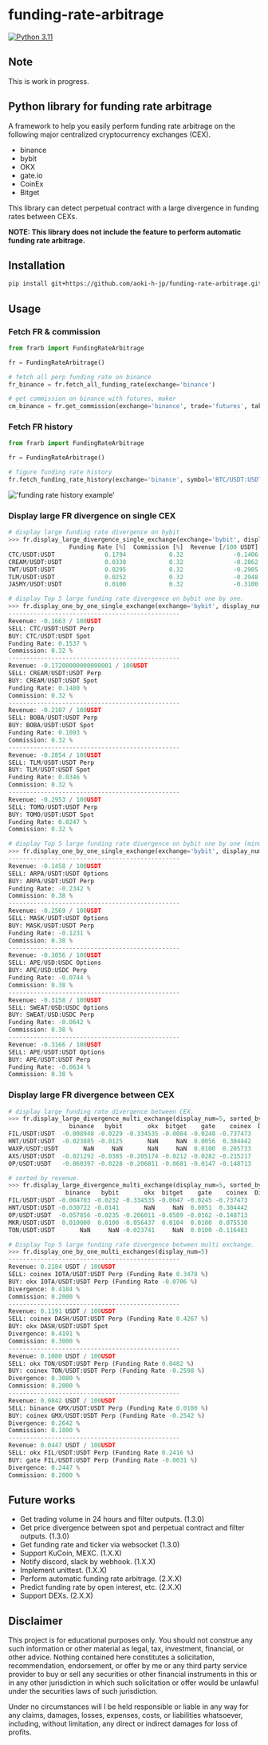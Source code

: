 # funding-rate-arbitrage
[![Python 3.11](https://img.shields.io/badge/python-3.11-blue.svg)](https://www.python.org/downloads/release/python-3110//)

## Note
This is work in progress.

## Python library for funding rate arbitrage

A framework to help you easily perform funding rate arbitrage on the following major centralized cryptocurrency exchanges (CEX).

- binance
- bybit
- OKX
- gate.io
- CoinEx
- Bitget

This library can detect perpetual contract with a large divergence in funding rates between CEXs.

**NOTE: This library does not include the feature to perform automatic funding rate arbitrage.**

## Installation


```bash
pip install git+https://github.com/aoki-h-jp/funding-rate-arbitrage.git
```

## Usage
### Fetch FR & commission
```python
from frarb import FundingRateArbitrage

fr = FundingRateArbitrage()

# fetch all perp funding rate on binance
fr_binance = fr.fetch_all_funding_rate(exchange='binance')

# get commission on binance with futures, maker
cm_binance = fr.get_commission(exchange='binance', trade='futures', taker=False)
```

### Fetch FR history
```python
from frarb import FundingRateArbitrage

fr = FundingRateArbitrage()

# figure funding rate history
fr.fetch_funding_rate_history(exchange='binance', symbol='BTC/USDT:USDT')
```
!['funding rate history example'](./img/readme_funding_rate_history.png)


### Display large FR divergence on single CEX
```python
# display large funding rate divergence on bybit
>>> fr.display_large_divergence_single_exchange(exchange='bybit', display_num=5)
                 Funding Rate [%]  Commission [%]  Revenue [/100 USDT]
CTC/USDT:USDT              0.1794            0.32              -0.1406
CREAM/USDT:USDT            0.0338            0.32              -0.2862
TWT/USDT:USDT              0.0295            0.32              -0.2905
TLM/USDT:USDT              0.0252            0.32              -0.2948
JASMY/USDT:USDT            0.0100            0.32              -0.3100

# display Top 5 large funding rate divergence on bybit one by one.
>>> fr.display_one_by_one_single_exchange(exchange='bybit', display_num=5)
------------------------------------------------
Revenue: -0.1663 / 100USDT
SELL: CTC/USDT:USDT Perp
BUY: CTC/USDT:USDT Spot
Funding Rate: 0.1537 %
Commission: 0.32 %
------------------------------------------------
Revenue: -0.17200000000000001 / 100USDT
SELL: CREAM/USDT:USDT Perp
BUY: CREAM/USDT:USDT Spot
Funding Rate: 0.1480 %
Commission: 0.32 %
------------------------------------------------
Revenue: -0.2107 / 100USDT
SELL: BOBA/USDT:USDT Perp
BUY: BOBA/USDT:USDT Spot
Funding Rate: 0.1093 %
Commission: 0.32 %
------------------------------------------------
Revenue: -0.2854 / 100USDT
SELL: TLM/USDT:USDT Perp
BUY: TLM/USDT:USDT Spot
Funding Rate: 0.0346 %
Commission: 0.32 %
------------------------------------------------
Revenue: -0.2953 / 100USDT
SELL: TOMO/USDT:USDT Perp
BUY: TOMO/USDT:USDT Spot
Funding Rate: 0.0247 %
Commission: 0.32 %

# display Top 5 large funding rate divergence on bybit one by one (minus FR).
>>> fr.display_one_by_one_single_exchange(exchange='bybit', display_num=5, minus=True)
------------------------------------------------
Revenue: -0.1458 / 100USDT
SELL: ARPA/USDT:USDT Options
BUY: ARPA/USDT:USDT Perp
Funding Rate: -0.2342 %
Commission: 0.38 %
------------------------------------------------
Revenue: -0.2569 / 100USDT
SELL: MASK/USDT:USDT Options
BUY: MASK/USDT:USDT Perp
Funding Rate: -0.1231 %
Commission: 0.38 %
------------------------------------------------
Revenue: -0.3056 / 100USDT
SELL: APE/USD:USDC Options
BUY: APE/USD:USDC Perp
Funding Rate: -0.0744 %
Commission: 0.38 %
------------------------------------------------
Revenue: -0.3158 / 100USDT
SELL: SWEAT/USD:USDC Options
BUY: SWEAT/USD:USDC Perp
Funding Rate: -0.0642 %
Commission: 0.38 %
------------------------------------------------
Revenue: -0.3166 / 100USDT
SELL: APE/USDT:USDT Options
BUY: APE/USDT:USDT Perp
Funding Rate: -0.0634 %
Commission: 0.38 %
```

### Display large FR divergence between CEX
```python
# display large funding rate divergence between CEX.
>>> fr.display_large_divergence_multi_exchange(display_num=5, sorted_by='divergence')
                 binance   bybit       okx  bitget    gate    coinex  Divergence [%]  Commission [%]  Revenue [/100 USDT]
FIL/USDT:USDT  -0.008948 -0.0229 -0.334535 -0.0084 -0.0240 -0.737473        0.729073           0.202             0.527073
HNT/USDT:USDT  -0.023885 -0.0125       NaN     NaN  0.0056  0.304442        0.328327           0.180             0.148327
WAXP/USDT:USDT       NaN     NaN       NaN     NaN  0.0100  0.205733        0.195733           0.500            -0.304267
AXS/USDT:USDT  -0.021292 -0.0385 -0.205174 -0.0212 -0.0282 -0.215217        0.194017           0.202            -0.007983
OP/USDT:USDT   -0.060397 -0.0228 -0.206011 -0.0601 -0.0147 -0.148713        0.191311           0.200            -0.008689

# sorted by revenue. 
>>> fr.display_large_divergence_multi_exchange(display_num=5, sorted_by='revenue')
                binance   bybit       okx  bitget    gate    coinex  Divergence [%]  Commission [%]  Revenue [/100 USDT]
FIL/USDT:USDT -0.004703 -0.0232 -0.334535 -0.0047 -0.0245 -0.737473        0.732773           0.202             0.530773
HNT/USDT:USDT -0.030722 -0.0141       NaN     NaN  0.0051  0.304442        0.335164           0.180             0.155164
OP/USDT:USDT  -0.057856 -0.0235 -0.206011 -0.0589 -0.0162 -0.148713        0.189811           0.200            -0.010189
MKR/USDT:USDT  0.010000  0.0100 -0.056437  0.0104  0.0100  0.075530        0.131967           0.200            -0.068033
TON/USDT:USDT       NaN     NaN -0.023741     NaN  0.0100 -0.116483        0.126483           0.200            -0.073517

# Display Top 5 large funding rate divergence between multi exchange.
>>> fr.display_one_by_one_multi_exchanges(display_num=5)
------------------------------------------------
Revenue: 0.2184 USDT / 100USDT
SELL: coinex IOTA/USDT:USDT Perp (Funding Rate 0.3478 %)
BUY: okx IOTA/USDT:USDT Perp (Funding Rate -0.0706 %)
Divergence: 0.4184 %
Commission: 0.2000 %
------------------------------------------------
Revenue: 0.1191 USDT / 100USDT
SELL: coinex DASH/USDT:USDT Perp (Funding Rate 0.4267 %)
BUY: okx DASH/USDT:USDT Spot
Divergence: 0.4191 %
Commission: 0.3000 %
------------------------------------------------
Revenue: 0.1080 USDT / 100USDT
SELL: okx TON/USDT:USDT Perp (Funding Rate 0.0482 %)
BUY: coinex TON/USDT:USDT Perp (Funding Rate -0.2598 %)
Divergence: 0.3080 %
Commission: 0.2000 %
------------------------------------------------
Revenue: 0.0842 USDT / 100USDT
SELL: binance GMX/USDT:USDT Perp (Funding Rate 0.0100 %)
BUY: coinex GMX/USDT:USDT Perp (Funding Rate -0.2542 %)
Divergence: 0.2642 %
Commission: 0.1800 %
------------------------------------------------
Revenue: 0.0447 USDT / 100USDT
SELL: okx FIL/USDT:USDT Perp (Funding Rate 0.2416 %)
BUY: gate FIL/USDT:USDT Perp (Funding Rate -0.0031 %)
Divergence: 0.2447 %
Commission: 0.2000 %
```

## Future works
- Get trading volume in 24 hours and filter outputs. (1.3.0)
- Get price divergence between spot and perpetual contract and filter outputs. (1.3.0)
- Get funding rate and ticker via websocket (1.3.0)
- Support KuCoin, MEXC. (1.X.X)
- Notify discord, slack by webhook. (1.X.X)
- Implement unittest. (1.X.X)
- Perform automatic funding rate arbitrage. (2.X.X)
- Predict funding rate by open interest, etc. (2.X.X)
- Support DEXs. (2.X.X)

## Disclaimer
This project is for educational purposes only. You should not construe any such information or other material as legal,
tax, investment, financial, or other advice. Nothing contained here constitutes a solicitation, recommendation,
endorsement, or offer by me or any third party service provider to buy or sell any securities or other financial
instruments in this or in any other jurisdiction in which such solicitation or offer would be unlawful under the
securities laws of such jurisdiction.

Under no circumstances will I be held responsible or liable in any way for any claims, damages, losses, expenses, costs,
or liabilities whatsoever, including, without limitation, any direct or indirect damages for loss of profits.
